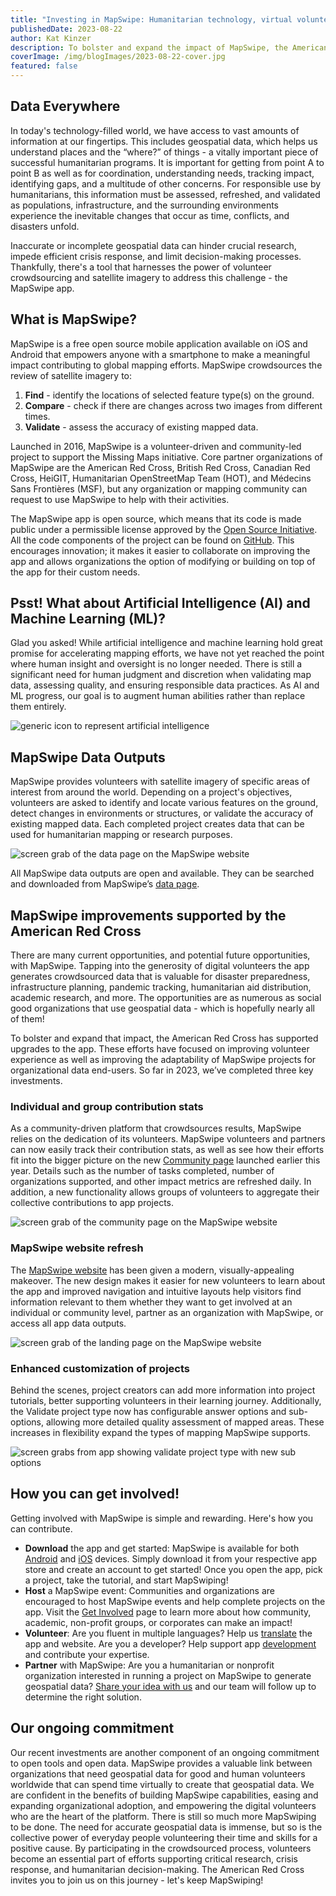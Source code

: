 ```yaml
---
title: "Investing in MapSwipe: Humanitarian technology, virtual volunteering, and maps for good"
publishedDate: 2023-08-22
author: Kat Kinzer
description: To bolster and expand the impact of MapSwipe, the American Red Cross has supported upgrades to the app.
coverImage: /img/blogImages/2023-08-22-cover.jpg
featured: false
---
```


## Data Everywhere

In today's technology-filled world, we have access to vast amounts of information at our fingertips. This includes geospatial data, which helps us understand places and the “where?” of things - a vitally important piece of successful humanitarian programs. It is important for getting from point A to point B as well as for coordination, understanding needs, tracking impact, identifying gaps, and a multitude of other concerns. For responsible use by humanitarians, this information must be assessed, refreshed, and validated as populations, infrastructure, and the surrounding environments experience the inevitable changes that occur as time, conflicts, and disasters unfold.

Inaccurate or incomplete geospatial data can hinder crucial research, impede efficient crisis response, and limit decision-making processes. Thankfully, there's a tool that harnesses the power of volunteer crowdsourcing and satellite imagery to address this challenge - the MapSwipe app.

## What is MapSwipe?

MapSwipe is a free open source mobile application available on iOS and Android that empowers anyone with a smartphone to make a meaningful impact contributing to global mapping efforts. MapSwipe crowdsources the review of satellite imagery to:

1. **Find** - identify the locations of selected feature type(s) on the ground.
2. **Compare** - check if there are changes across two images from different times. 
3. **Validate** - assess the accuracy of existing mapped data.

Launched in 2016, ​​MapSwipe is a volunteer-driven and community-led project to support the Missing Maps initiative. Core partner organizations of MapSwipe are the American Red Cross, British Red Cross, Canadian Red Cross, HeiGIT, Humanitarian OpenStreetMap Team (HOT), and Médecins Sans Frontières (MSF), but any organization or mapping community can request to use MapSwipe to help with their activities. 

The MapSwipe app is open source, which means that its code is made public under a permissible license approved by the [Open Source Initiative](https://opensource.org/). All the code components of the project can be found on [GitHub](https://github.com/mapswipe). This encourages innovation; it makes it easier to collaborate on improving the app and allows organizations the option of modifying or building on top of the app for their custom needs.

## Psst!  What about Artificial Intelligence (AI) and Machine Learning (ML)?

Glad you asked! While artificial intelligence and machine learning hold great promise for accelerating mapping efforts, we have not yet reached the point where human insight and oversight is no longer needed. There is still a significant need for human judgment and discretion when validating map data, assessing quality, and ensuring responsible data practices. As AI and ML progress, our goal is to augment human abilities rather than replace them entirely. 

![generic icon to represent artificial intelligence](/img/blogImages/2023-08-22-noun-5960267.png)

## MapSwipe Data Outputs

MapSwipe provides volunteers with satellite imagery of specific areas of interest from around the world. Depending on a project's objectives, volunteers are asked to identify and locate various features on the ground, detect changes in environments or structures, or validate the accuracy of existing mapped data. Each completed project creates data that can be used for humanitarian mapping or research purposes. 

![screen grab of the data page on the MapSwipe website](/img/blogImages/2023-08-22-data-page.png)

All MapSwipe data outputs are open and available. They can be searched and downloaded from MapSwipe’s [data page](https://mapswipe.org/en/data/).

## MapSwipe improvements supported by the American Red Cross

There are many current opportunities, and potential future opportunities, with MapSwipe. Tapping into the generosity of digital volunteers the app generates crowdsourced data that is valuable for disaster preparedness, infrastructure planning, pandemic tracking, humanitarian aid distribution, academic research, and more. The opportunities are as numerous as social good organizations that use geospatial data - which is hopefully nearly all of them! 

To bolster and expand that impact, the American Red Cross has supported upgrades to the app. These efforts have focused on improving volunteer experience as well as improving the adaptability of MapSwipe projects for organizational data end-users. So far in 2023, we’ve completed three key investments.

### Individual and group contribution stats

As a community-driven platform that crowdsources results, MapSwipe relies on the dedication of its volunteers. MapSwipe volunteers and partners can now easily track their contribution stats, as well as see how their efforts fit into the bigger picture on the new [Community page](https://community.mapswipe.org/) launched earlier this year. Details such as the number of tasks completed, number of organizations supported, and other impact metrics are refreshed daily. In addition, a new functionality allows groups of volunteers to aggregate their collective contributions to app projects.

![screen grab of the community page on the MapSwipe website](/img/blogImages/2023-08-22-community-page.jpg)

### MapSwipe website refresh

The [MapSwipe website](https://mapswipe.org/en/) has been given a modern, visually-appealing makeover. The new design makes it easier for new volunteers to learn about the app and improved navigation and intuitive layouts help visitors find information relevant to them  whether they want to get involved at an individual or community level, partner as an organization with MapSwipe, or access all app data outputs.

![screen grab of the landing page on the MapSwipe website](/img/blogImages/2023-08-22-website.png)

### Enhanced customization of projects

Behind the scenes, project creators can add more information into project tutorials, better supporting volunteers in their learning journey. Additionally, the Validate project type now has configurable answer options and sub-options, allowing more detailed quality assessment of mapped areas. These increases in flexibility expand the types of mapping MapSwipe supports. 

![screen grabs from app showing validate project type with new sub options](/img/blogImages/2023-08-22-validate.png) 

## How you can get involved!

Getting involved with MapSwipe is simple and rewarding. Here's how you can contribute.

- **Download** the app and get started: MapSwipe is available for both [Android](https://play.google.com/store/apps/details?id=org.missingmaps.mapswipe) and [iOS](https://apps.apple.com/us/app/mapswipe/id1133855392?ls=1) devices. Simply download it from your respective app store and create an account to get started! Once you open the app, pick a project, take the tutorial, and start MapSwiping!
- **Host** a MapSwipe event: Communities and organizations are encouraged to host MapSwipe events and help complete projects on the app. Visit the [Get Involved](https://mapswipe.org/en/get-involved/) page to learn more about how community, academic, non-profit groups, or corporates can make an impact!
- **Volunteer**: Are you fluent in multiple languages?  Help us [translate](https://explore.transifex.com/mapswipe/) the app and website.  Are you a developer? Help support app [development](https://github.com/mapswipe/mapswipe/blob/master/CONTRIBUTING.md) and contribute your expertise. 
- **Partner** with MapSwipe:  Are you a humanitarian or nonprofit organization interested in running a project on MapSwipe to generate geospatial data? [Share your idea with us](https://docs.google.com/forms/d/e/1FAIpQLSetcSda6EyuvOXMUPe7Gw7wNNIdR9R9RlvOi1j9Zu-C3ZXtbg/viewform?usp=sf_link) and our team will follow up to determine the right solution.

## Our ongoing commitment

Our recent investments are another component of an ongoing commitment to open tools and open data. MapSwipe provides a valuable link between organizations that need geospatial data for good  and human volunteers worldwide that can spend time virtually to create that geospatial data.  We are confident in the benefits of building MapSwipe capabilities, easing and expanding organizational adoption, and empowering the digital volunteers who are the heart of the platform. There is still so much more MapSwiping to be done. The need for accurate geospatial data is immense, but so is the collective power of everyday people volunteering their time and skills for a positive cause. By participating in the crowdsourced process, volunteers become an essential part of efforts supporting critical research, crisis response, and humanitarian decision-making. The American Red Cross invites you to join us on this journey - let's keep MapSwiping!
